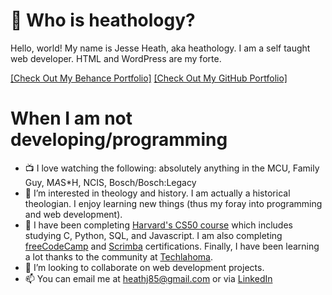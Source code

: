 # 👋 Who is heathology?

Hello, world! My name is Jesse Heath, aka heathology. I am a self taught web developer. HTML and WordPress are my forte.  

<a href="https://www.behance.net/heathj85" target="_blank">[Check Out My Behance Portfolio]</a> 
<a href="http://heathology.github.io" target="_blank">[Check Out My GitHub Portfolio]</a>

# When I am not developing/programming
- :tv: I love watching the following: absolutely anything in the MCU, Family Guy, M*A*S*H, NCIS, Bosch/Bosch:Legacy
- 👀 I’m interested in theology and history. I am actually a historical theologian. I enjoy learning new things (thus my foray into programming and web development).
- 🌱 I have been completing <a href="https://cs50.harvard.edu/x/2022/" target="_blank">Harvard's CS50 course</a> which includes studying C, Python, SQL, and Javascript. I am also completing <a href="https://www.freecodecamp.org/" target="_blank">freeCodeCamp</a> and <a href="https://scrimba.com/" target="_blank">Scrimba</a> certifications. Finally, I have been learning a lot thanks to the community at <a href="https://www.techlahoma.org/" target="_blank">Techlahoma</a>.
- 💞️ I’m looking to collaborate on web development projects.
- 📫 You can email me at heathj85@gmail.com or via <a href="https://www.linkedin.com/in/jesse-heath-60382122/" target="_blank">LinkedIn</a>

<!---
heathology/heathology is a ✨ special ✨ repository because its `README.md` (this file) appears on your GitHub profile.
You can click the Preview link to take a look at your changes.
--->

